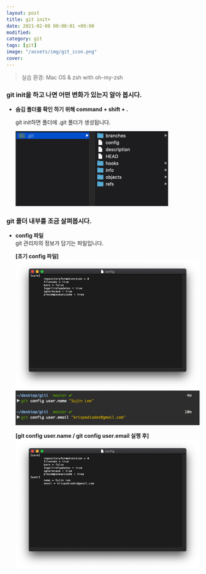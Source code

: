 ```yaml
---
layout: post
title: git init+
date: 2021-02-08 00:00:01 +09:00
modified: 
category: git
tags: [git]
image: "/assets/img/git_icon.png"
cover: 
---
```


>실습 환경: Mac OS & zsh with oh-my-zsh

### git init을 하고 나면 어떤 변화가 있는지 알아 봅시다.

- **숨김 폴더를 확인 하기 위해 command + shift + . <br>**

    git init하면 폴더에 .git 폴더가 생성됩니다. 

    ![git+ init 1](https://raw.githubusercontent.com/krispediadot/krispediadot.github.io/master/_posts/git/2020-02-08-git-init/git+_init_1.jpg)

### git 폴더 내부를 조금 살펴봅시다. 

- **config 파일**<br>
git 관리자의 정보가 담기는 파일입니다. <br>

    **[초기 config 파일]**
    ![git+ init 2](https://raw.githubusercontent.com/krispediadot/krispediadot.github.io/master/_posts/git/2020-02-08-git-init/git+_init_2.jpg)
    ![git+ init 3](https://raw.githubusercontent.com/krispediadot/krispediadot.github.io/master/_posts/git/2020-02-08-git-init/git+_init_3.jpg)

    **[git config user.name / git config user.email 실행 후]**
    ![git+ init 4](https://raw.githubusercontent.com/krispediadot/krispediadot.github.io/master/_posts/git/2020-02-08-git-init/git+_init_4.jpg)